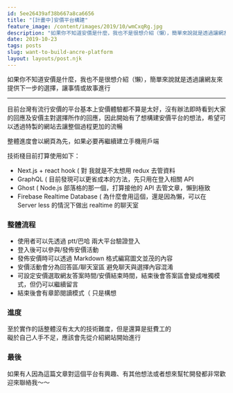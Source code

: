 ```yaml
---
id: 5ee26439af38b667a8ca6656
title: "[計畫中]安價平台構建"
feature_image: /content/images/2019/10/wmCxqRg.jpg
description: "如果你不知道安價是什麼，我也不是很想介紹（懶），簡單來說就是透過讓網友來提供下一步的選擇，讓事情或故事進行"
date: 2019-10-23
tags: posts
slug: want-to-build-ancre-platform
layout: layouts/post.njk
---
```


如果你不知道安價是什麼，我也不是很想介紹（懶），簡單來說就是透過讓網友來提供下一步的選擇，讓事情或故事進行

<hr>

目前台灣有流行安價的平台基本上安價體驗都不算是太好，沒有辦法即時看到大家的回應及安價主對選擇所作的回應，因此開始有了想構建安價平台的想法，希望可以透過特製的網站去讓整個過程更加的流暢

整體進度會以網頁為先，如果必要再繼續建立手機用戶端

技術棧目前打算使用如下：

* Next.js + react hook ( 對 我就是不太想用 redux 去管資料
* GraphQL ( 目前發現可以更省成本的方法，先只用在登入相關 API
* Ghost ( Node.js 部落格的那一個，打算接他的 API 去管文章，懶到極致
* Firebase Realtime Database ( 為什麼會用這個，還是因為懶，可以在 Server less 的情況下做出 realtime 的聊天室

### 整體流程

* 使用者可以先透過 ptt/巴哈 兩大平台驗證登入
* 登入後可以參與/發佈安價活動
* 發佈安價時可以透過 Markdown 格式編寫圖文並茂的內容
* 安價活動會分為回答區/聊天室區 避免聊天與選擇內容混淆
* 可設定安價選取網友答案時間/安價結束時間，結束後會答案區會變成唯獨模式，但仍可以繼續留言
* 結束後會有章節閱讀模式（ 只是構想

### 進度

至於實作的話整體沒有太大的技術難度，但是還算是挺費工的  
礙於自己人手不足，應該會先從介紹網站開始進行

### 最後

如果有人因為這篇文章對這個平台有興趣、有其他想法或者想來幫牤開發都非常歡迎來聯絡我～～
